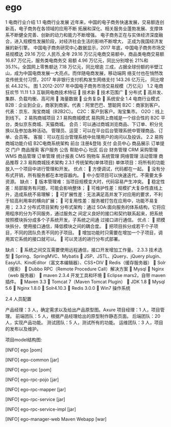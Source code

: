 # ego
1 电商行业介绍
1.1 电商行业发展
 近年来，中国的电子商务快速发展，交易额连创新高，电子商务在各领域的应用不断
拓展和深化、相关服务业蓬勃发展、支撑体系不断健全完善、创新的动力和能力不断增强。
电子商务正在与实体经济深度融合，进入规模性发展阶段，对经济社会生活的影响不断增大，
正成为我国经济发展的新引擎。
中国电子商务研究中心数据显示，2017 年底，中国电子商务市场交易规模达 29.16 万亿
人民币,全年 29.16 万亿元电商交易额中，商品类电商交易额 16.87 万亿元，服务类电商务交
易额 4.96 万亿元，同比分别增长 21%和 35.1%。全国网上零售额达 7.18 万亿元，同比增逾
三成，占据全球份额的半壁江山，成为中国电商发展一大亮点。而伴随电商发展，移动端网
络支付也在悄然改变传统支付习惯，2017 年非银行支付机构发生网络支付 143.26 亿万元，
同比增长 44.32%。
图 1.2012-2017 年中国电子商务市场交易规模（万亿元）
1.2 电商狂欢节 11.11
1.3 互联网电商技术特征
 技术新
 技术范围广
 分布式
 高并发、集群、负载均衡、高可用
 海量数据
 业务复杂
 系统安全
1.4 电商行业模式
B2B：企业到企业，商家到商家。代表：阿里巴巴、慧聪网
B2C：商家到客户。代表：京东、淘宝商城（B2B2C）。
C2C：客户到客户。淘宝集市。
O2O：线上到线下。
2 易购商城项目
2.1 易购商城模式
易购网上商城是一个综合性的 B2C 平台，类似京东商城、天猫商城。
会员：可以通过商城浏览商品、下订单、积分兑换以及参加各种活动。
管理员、运营：可以在平台后台管理系统中管理商品、订单、会员等。
客服：可以在后台管理系统中处理用户的询问以及投诉。
2.2 易购商城功能介绍
B2C电商系统架构
前台
注册&登陆 支付 会员中心
商品展示
订单提交
门户 商品搜索
客户服务 公告 帮助中心 社区
后台
财务管理
CRM 采购管理 WMS
商品管理 订单管理
统计报表
CMS
购物车
系统管理 网络管理
活动管理 商品推荐
2.3 易购商城技术架构
2.3.1 传统架构(单体项目)
单体项目：将所有的功能放入一个项目中进行管理和开发。
优点：
 方便调试，代码都在一起。
 没有分布式开销，所有服务都在本地容器内。
 中小型项目可以快速迭代，不需要太多资源。
缺点：
 版本管理难：当项目规模变大时，代码容易产生冲突。
 稳定性差：局部服务有问题，可能会影响整体；
 可维护性差：规模扩大复杂性直线上升，造成系统不易理解；
 可扩展性差：无法满足高并发下对应用的要求，不利于较高利用率的横向扩展；
 可复用性差：服务被打包在应用中，功能不易复用；
2.3.2 分布式项目架构
分布式架构：通过 SOA:面向服务的体系结构，它将应用程序的分为不同服务，通过服务之
间定义良好的接口和契约联系起来，把系统按照模块拆分成多个子系统开发，子系统之间通
过接口进行通信。
优点：
 把模块拆分，使用接口通信，降低模块之间的耦合度。
 把项目拆分成若干个子项目，不同的团队负责不同的子项目。
 增加功能时只需要在增加一个子项目，调用其它系统的接口就可以。
 可以灵活的进行分布式部署。
 
缺点：
 系统之间交互需要使用远程通信，接口开发增加工作量。
2.3.3 技术选型
 Spring、SpringMVC、Mybatis
 JSP、JSTL、jQuery、jQuery plugin、EasyUI、KindEditor（富文本编辑器）、CSS+DIV
 Redis（缓存服务器）
 Solr（搜索）
 Dubbo RPC（Remote Procedure Call）解决方案
 Mysql
 Nginx（web 服务器）
 maven
2.3.4 开发工具和环境
 Eclipse mars2，自带 maven 插件。
 Maven 3.3
 Tomcat 7（Maven Tomcat Plugin）
 JDK 1.8
 Mysql 5.6
 Nginx 1.8.0
 Solr4.10.3
 Redis 3.0.0
 Win7 操作系统

2.4 人员配置

产品经理：3 人，确定需求以及给出产品原型图。Axure
项目经理：1 人，项目管理。
前端团队：5 人，根据产品经理给出的原型制作静态页面。
后端团队：20 人，实现产品功能。
测试团队：5 人，测试所有的功能。
运维团队：3 人，项目的发布以及维护。

项目model结构图:

[INFO] ego                                                                [pom]

[INFO] ego-common                                                         [jar]

[INFO] ego-rpc                                                            [pom]

[INFO] ego-rpc-pojo                                                       [jar]

[INFO] ego-rpc-mapper                                                     [jar]

[INFO] ego-rpc-service                                                    [jar]

[INFO] ego-rpc-service-impl                                               [jar]

[INFO] ego-manager-web Maven Webapp                                       [war]